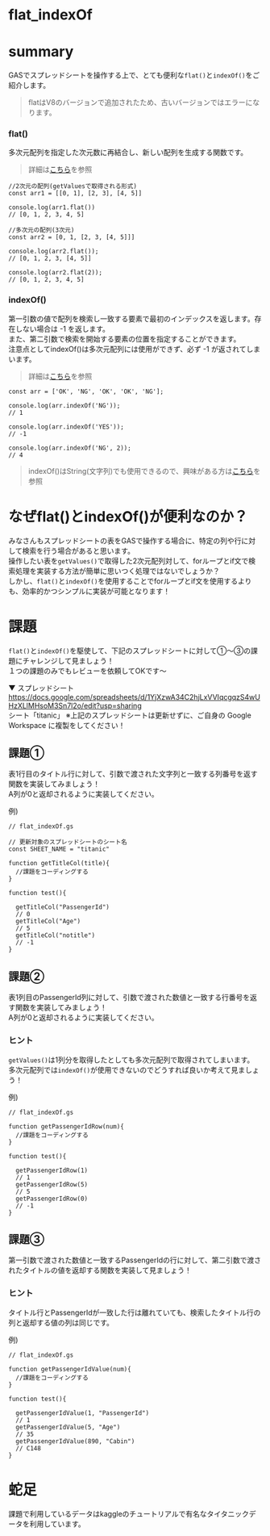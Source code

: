 # flat_indexOf

# summary

GASでスプレッドシートを操作する上で、とても便利な`flat()`と`indexOf()`をご紹介します。  

> flatはV8のバージョンで追加されたため、古いバージョンではエラーになります。

### flat()
多次元配列を指定した次元数に再結合し、新しい配列を生成する関数です。
>詳細は[こちら](https://developer.mozilla.org/ja/docs/Web/JavaScript/Reference/Global_Objects/Array/flat)を参照

```
//2次元の配列(getValuesで取得される形式)
const arr1 = [[0, 1], [2, 3], [4, 5]]

console.log(arr1.flat())
// [0, 1, 2, 3, 4, 5]

//多次元の配列(3次元)
const arr2 = [0, 1, [2, 3, [4, 5]]]

console.log(arr2.flat());
// [0, 1, 2, 3, [4, 5]]

console.log(arr2.flat(2));
// [0, 1, 2, 3, 4, 5]
```

### indexOf()
第一引数の値で配列を検索し一致する要素で最初のインデックスを返します。存在しない場合は -1 を返します。  
また、第二引数で検索を開始する要素の位置を指定することができます。  
注意点としてindexOf()は多次元配列には使用ができず、必ず -1 が返されてしまいます。  
>詳細は[こちら](https://developer.mozilla.org/ja/docs/Web/JavaScript/Reference/Global_Objects/Array/indexOf)を参照

```
const arr = ['OK', 'NG', 'OK', 'OK', 'NG'];

console.log(arr.indexOf('NG'));
// 1

console.log(arr.indexOf('YES'));
// -1

console.log(arr.indexOf('NG', 2));
// 4
```

>indexOf()はString(文字列)でも使用できるので、興味がある方は[こちら](https://developer.mozilla.org/ja/docs/Web/JavaScript/Reference/Global_Objects/String/indexOf)を参照

# なぜflat()とindexOf()が便利なのか？
みなさんもスプレッドシートの表をGASで操作する場合に、特定の列や行に対して検索を行う場合があると思います。  
操作したい表を`getValues()`で取得した2次元配列対して、forループとif文で検索処理を実装する方法が簡単に思いつく処理ではないでしょうか？  
しかし、`flat()`と`indexOf()`を使用することでforループとif文を使用するよりも、効率的かつシンプルに実装が可能となります！  

# 課題
`flat()`と`indexOf()`を駆使して、下記のスプレッドシートに対して①〜③の課題にチャレンジして見ましょう！  
１つの課題のみでもレビューを依頼してOKです〜

▼ スプレッドシート  
https://docs.google.com/spreadsheets/d/1YjXzwA34C2hjLxVVIqcgqzS4wUHzXLlMHsoM3Sn7l2o/edit?usp=sharing  
シート「titanic」
※上記のスプレッドシートは更新せずに、ご自身の Google Workspace に複製をしてください！

## 課題①
表1行目のタイトル行に対して、引数で渡された文字列と一致する列番号を返す関数を実装してみましょう！  
A列が0と返却されるように実装してください。

例)
```
// flat_indexOf.gs

// 更新対象のスプレッドシートのシート名
const SHEET_NAME = "titanic"

function getTitleCol(title){
  //課題をコーディングする
}

function test(){

  getTitleCol("PassengerId")
  // 0
  getTitleCol("Age")
  // 5
  getTitleCol("notitle")
  // -1
}
```
## 課題②
表1列目のPassengerId列に対して、引数で渡された数値と一致する行番号を返す関数を実装してみましょう！  
A列が0と返却されるように実装してください。

### ヒント
`getValues()`は1列分を取得したとしても多次元配列で取得されてしまいます。  
多次元配列では`indexOf()`が使用できないのでどうすれば良いか考えて見ましょう！

例)
```
// flat_indexOf.gs

function getPassengerIdRow(num){
  //課題をコーディングする
}

function test(){

  getPassengerIdRow(1)
  // 1
  getPassengerIdRow(5)
  // 5
  getPassengerIdRow(0)
  // -1
}
```

## 課題③
第一引数で渡された数値と一致するPassengerIdの行に対して、第二引数で渡されたタイトルの値を返却する関数を実装して見ましょう！

### ヒント
タイトル行とPassengerIdが一致した行は離れていても、検索したタイトル行の列と返却する値の列は同じです。

例)
```
// flat_indexOf.gs

function getPassengerIdValue(num){
  //課題をコーディングする
}

function test(){

  getPassengerIdValue(1, "PassengerId")
  // 1
  getPassengerIdValue(5, "Age")
  // 35
  getPassengerIdValue(890, "Cabin")
  // C148
}
```

# 蛇足
課題で利用しているデータはkaggleのチュートリアルで有名なタイタニックデータを利用しています。